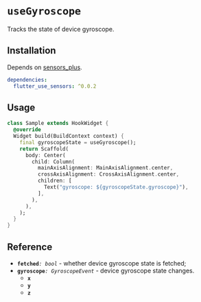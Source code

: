 # `useGyroscope`

Tracks the state of device gyroscope.

## Installation

Depends on [sensors_plus](https://pub.dev/packages/sensors_plus).

```yaml
dependencies:
  flutter_use_sensors: ^0.0.2
```

## Usage

```dart
class Sample extends HookWidget {
  @override
  Widget build(BuildContext context) {
    final gyroscopeState = useGyroscope();
    return Scaffold(
      body: Center(
        child: Column(
          mainAxisAlignment: MainAxisAlignment.center,
          crossAxisAlignment: CrossAxisAlignment.center,
          children: [
            Text("gyroscope: ${gyroscopeState.gyroscope}"),
          ],
        ),
      ),
    );
  }
}
```
## Reference

- **`fetched`**_`: bool`_ - whether device gyroscope state is fetched;
- **`gyroscope`**_`: GyroscopeEvent`_ - device gyroscope state changes.
  - **`x`** 
  - **`y`** 
  - **`z`** 